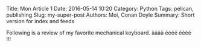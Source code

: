 ﻿Title: Mon Article 1
Date: 2016-05-14 10:20
Category: Python
Tags: pelican, publishing
Slug: my-super-post
Authors: Moi, Conan Doyle
Summary: Short version for index and feeds

Following is a review of my favorite mechanical keyboard.
àààà éééé èèèè !!!